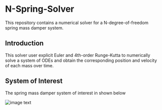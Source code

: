 # N-Spring-Solver

This repository contains a numerical solver for a N-degree-of-freedom spring mass damper system.

## Introduction
This solver user explicit Euler and 4th-order Runge-Kutta to numerically solve a system of ODEs and obtain the corresponding position and velocity of each mass over time. 

## System of Interest 
The spring mass damper system of interest in shown below
 
![image text]([https://cloud.githubusercontent.com/assets/711743/25648417/57cd2c0c-2fe9-11e7-8753-b60ea2656faf.png](https://github.com/0-rion/N-Spring-Solver/blob/main/System_of_Interest.jpeg)https://github.com/0-rion/N-Spring-Solver/blob/main/System_of_Interest.jpeg)
